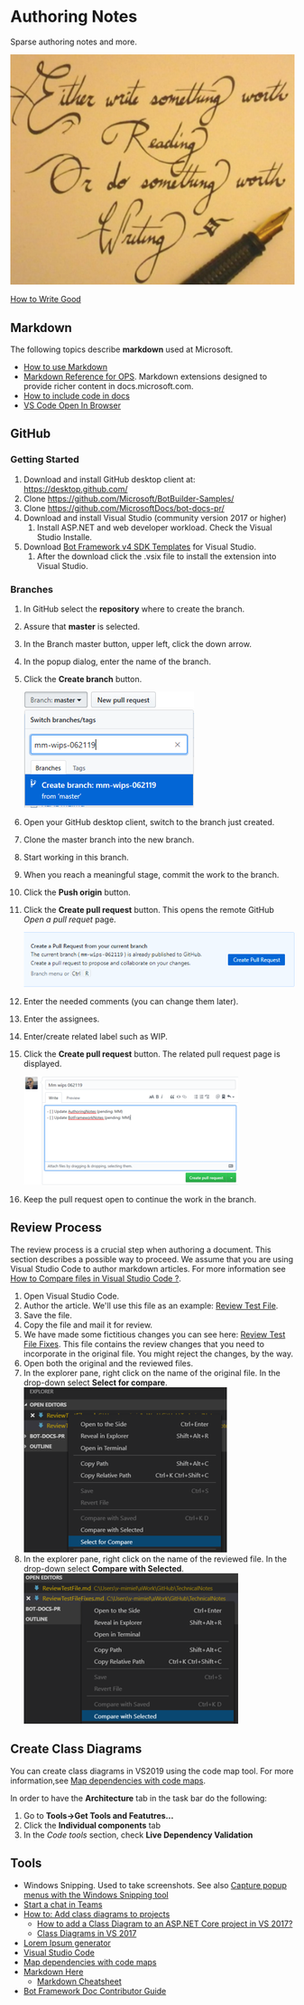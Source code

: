 # Authoring Notes

Sparse authoring notes and more.

![write_good](Media/Generic/write_good.PNG)

[How to Write Good](https://www.plainlanguage.gov/resources/humor/how-to-write-good/)

## Markdown

The following topics describe **markdown** used at Microsoft.

- [How to use Markdown](https://review.docs.microsoft.com/en-us/help/contribute/contribute-how-to-write-use-markdown?branch=master)
- [Markdown Reference for OPS](https://review.docs.microsoft.com/en-us/help/contribute/markdown-reference?branch=master).  Markdown extensions designed to provide richer content in docs.microsoft.com.
- [How to include code in docs](https://review.docs.microsoft.com/en-us/help/contribute/code-in-docs?branch=master)
- [VS Code Open In Browser](https://www.bing.com/videos/search?q=preview+visual+code+markdown+in+default+browser&view=detail&mid=C816AE112B86E16599DEC816AE112B86E16599DE&FORM=VIRE)

## GitHub

### Getting Started

1. Download and install GitHub desktop client at: https://desktop.github.com/ 
1. Clone https://github.com/Microsoft/BotBuilder-Samples/ 
1. Clone https://github.com/MicrosoftDocs/bot-docs-pr/  
1. Download  and install Visual Studio (community version 2017 or higher)
    1. Install ASP.NET and web developer workload. Check  the Visual Studio Installe. 
1. Download [Bot Framework v4 SDK Templates](https://marketplace.visualstudio.com/items?itemName=BotBuilder.botbuilderv4) for Visual Studio. 
    1. After the download click the .vsix file to install the extension into Visual Studio. 

### Branches

1. In GitHub select the **repository** where to create the branch.
1. Assure that **master** is selected.
1. In the Branch master button, upper left, click the down arrow. 
1. In the popup dialog, enter the name of the branch.
1. Click the **Create branch** button.

    ![github_create_branch](Media/Github/github_create_branch.PNG)

1. Open your GitHub desktop client, switch to the branch just created.
1. Clone the master branch into the new branch.
1. Start working in this branch.
1. When you reach a meaningful stage, commit the work to the branch.
1. Click the **Push origin** button.
1. Click the **Create pull request** button. This opens the remote GitHub *Open a pull requet* page. 

    ![github_create_branch](Media/Github/create_pr_button.PNG)

1. Enter the needed comments (you can change them later). 
1. Enter the assignees.
1. Enter/create related label such as WIP. 
1. Click the **Create pull request** button. The related pull request page is displayed.

   ![github_create_branch](Media/Github/create_pr_button_remote.PNG)

1. Keep the pull request open to continue the work in the branch.

## Review Process

The review process is a crucial step when authoring a document. This section describes a possible way to proceed.
We assume that you are using Visual Studio Code to author markdown articles.
For more information see [How to Compare files in Visual Studio Code ?](https://dailydotnettips.com/how-to-compare-files-in-visual-studio-code/).

1. Open Visual Studio Code.
1. Author the article. We'll use this file as an example: [Review Test File](ReviewTestFile.md).
1. Save the file.
1. Copy the file and mail it for review.
1. We have made some fictitious changes you can see here: [Review Test File Fixes](ReviewTestFileFixes.md).
This file contains the review changes that you need to incorporate in the original file. You might reject the changes, by the way.  
1. Open both the original and the reviewed files.
1. In the explorer pane, right click on the name of the original file. In the drop-down select **Select for compare**.
![Select for Compare](Media/Generic/select4compare.PNG)
1. In the explorer pane, right click on the name of the reviewed file. In the drop-down select **Compare with Selected**.
![Select Compare with Selected](Media/Generic/CompareWithSelected.PNG) 

## Create Class Diagrams

You can create class diagrams in VS2019 using the code map tool. For more information,see [Map dependencies with code maps](https://docs.microsoft.com/en-us/visualstudio/modeling/map-dependencies-across-your-solutions?view=vs-2019).

In order to have the **Architecture** tab in the task bar do the following: 

1. Go to **Tools->Get Tools and Featutres...**
1. Click the **Individual components** tab
1. In the *Code tools* section, check **Live Dependency Validation**

## Tools

- Windows Snipping. Used to take screenshots. See also [Capture popup menus with the Windows Snipping tool](https://pandlbisset.wordpress.com/2015/09/12/capture-popup-menus-with-the-windows-snipping-tool/)
- [Start a chat in Teams](https://support.office.com/en-us/article/Start-a-chat-in-Teams-0c71b32b-c050-4930-a887-5afbe742b3d8)
- [How to: Add class diagrams to projects](https://docs.microsoft.com/en-us/visualstudio/ide/class-designer/how-to-add-class-diagrams-to-projects?view=vs-2019)
  - [How to add a Class Diagram to an ASP.NET Core project in VS 2017?](https://stackoverflow.com/questions/52760190/how-to-add-a-class-diagram-to-an-asp-net-core-project-in-vs-2017/53799840#53799840)
  - [Class Diagrams in VS 2017](https://stackoverflow.com/questions/42233831/class-diagrams-in-vs-2017)
- [Lorem Ipsum generator](https://lipsum.com/)
- [Visual Studio Code](https://code.visualstudio.com/Download)
- [Map dependencies with code maps](https://docs.microsoft.com/en-us/visualstudio/modeling/map-dependencies-across-your-solutions?view=vs-2019)
- [Markdown Here](https://github.com/adam-p/markdown-here)
  - [Markdown Cheatsheet](https://github.com/adam-p/markdown-here/wiki/Markdown-Cheatsheet)
- [Bot Framework Doc Contributor Guide](https://github.com/MicrosoftDocs/bot-docs-pr/tree/master/contributor-guide)


<!-- Testing. See Testing a Bot Using the Bot Framework Emulator section
Deploying. See Deploy a Bot to Azure section.
Knowledge of ASP.Net Core and asynchronous programming in C# -->
